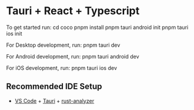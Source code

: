 # Tauri + React + Typescript


To get started run:
  cd coco
  pnpm install
  pnpm tauri android init
  pnpm tauri ios init

For Desktop development, run:
  pnpm tauri dev

For Android development, run:
  pnpm tauri android dev

For iOS development, run:
  pnpm tauri ios dev



## Recommended IDE Setup

- [VS Code](https://code.visualstudio.com/) + [Tauri](https://marketplace.visualstudio.com/items?itemName=tauri-apps.tauri-vscode) + [rust-analyzer](https://marketplace.visualstudio.com/items?itemName=rust-lang.rust-analyzer)
